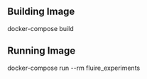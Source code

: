 Building Image
--------------
docker-compose build


Running Image
-------------
docker-compose run --rm fluire_experiments
